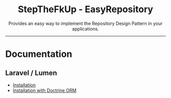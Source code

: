 <div align="center">
    <h1>StepTheFkUp - EasyRepository</h1>
    <p>Provides an easy way to implement the Repository Design Pattern in your applications.</p>
</div>

---

# Documentation

## Laravel / Lumen

- [Installation](docs/laravel_install.md)
- [Installation with Doctrine ORM](docs/laravel_doctrine_install.md)
